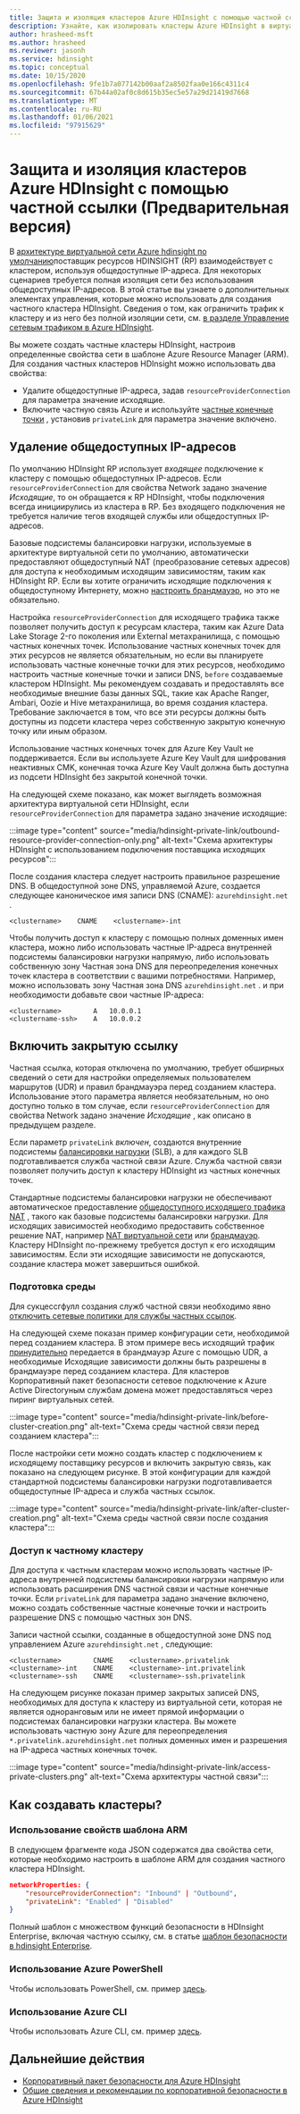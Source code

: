 ```yaml
---
title: Защита и изоляция кластеров Azure HDInsight с помощью частной ссылки (Предварительная версия)
description: Узнайте, как изолировать кластеры Azure HDInsight в виртуальной сети с помощью частной ссылки Azure.
author: hrasheed-msft
ms.author: hrasheed
ms.reviewer: jasonh
ms.service: hdinsight
ms.topic: conceptual
ms.date: 10/15/2020
ms.openlocfilehash: 9fe1b7a077142b00aaf2a8502faa0e166c4311c4
ms.sourcegitcommit: 67b44a02af0c8d615b35ec5e57a29d21419d7668
ms.translationtype: MT
ms.contentlocale: ru-RU
ms.lasthandoff: 01/06/2021
ms.locfileid: "97915629"
---
```

# <a name="secure-and-isolate-azure-hdinsight-clusters-with-private-link-preview"></a>Защита и изоляция кластеров Azure HDInsight с помощью частной ссылки (Предварительная версия)

В [архитектуре виртуальной сети Azure hdinsight по умолчанию](./hdinsight-virtual-network-architecture.md)поставщик ресурсов HDINSIGHT (RP) взаимодействует с кластером, используя общедоступные IP-адреса. Для некоторых сценариев требуется полная изоляция сети без использования общедоступных IP-адресов. В этой статье вы узнаете о дополнительных элементах управления, которые можно использовать для создания частного кластера HDInsight. Сведения о том, как ограничить трафик к кластеру и из него без полной изоляции сети, см. [в разделе Управление сетевым трафиком в Azure HDInsight](./control-network-traffic.md).

Вы можете создать частные кластеры HDInsight, настроив определенные свойства сети в шаблоне Azure Resource Manager (ARM). Для создания частных кластеров HDInsight можно использовать два свойства:

* Удалите общедоступные IP-адреса, задав `resourceProviderConnection` для параметра значение исходящие.
* Включите частную связь Azure и используйте [частные конечные точки](../private-link/private-endpoint-overview.md) , установив `privateLink` для параметра значение включено.

## <a name="remove-public-ip-addresses"></a>Удаление общедоступных IP-адресов

По умолчанию HDInsight RP использует *входящее* подключение к кластеру с помощью общедоступных IP-адресов. Если `resourceProviderConnection` для свойства Network задано значение *Исходящие*, то он обращается к RP HDInsight, чтобы подключения всегда инициирулись из кластера в RP. Без входящего подключения не требуется наличие тегов входящей службы или общедоступных IP-адресов.

Базовые подсистемы балансировки нагрузки, используемые в архитектуре виртуальной сети по умолчанию, автоматически предоставляют общедоступный NAT (преобразование сетевых адресов) для доступа к необходимым исходящим зависимостям, таким как HDInsight RP. Если вы хотите ограничить исходящие подключения к общедоступному Интернету, можно [настроить брандмауэр](./hdinsight-restrict-outbound-traffic.md), но это не обязательно.

Настройка `resourceProviderConnection` для исходящего трафика также позволяет получить доступ к ресурсам кластера, таким как Azure Data Lake Storage 2-го поколения или External метахранилища, с помощью частных конечных точек. Использование частных конечных точек для этих ресурсов не является обязательным, но если вы планируете использовать частные конечные точки для этих ресурсов, необходимо настроить частные конечные точки и записи DNS, `before` создаваемые кластером HDInsight. Мы рекомендуем создавать и предоставлять все необходимые внешние базы данных SQL, такие как Apache Ranger, Ambari, Oozie и Hive метахранилища, во время создания кластера. Требование заключается в том, что все эти ресурсы должны быть доступны из подсети кластера через собственную закрытую конечную точку или иным образом.

Использование частных конечных точек для Azure Key Vault не поддерживается. Если вы используете Azure Key Vault для шифрования неактивных CMK, конечная точка Azure Key Vault должна быть доступна из подсети HDInsight без закрытой конечной точки.

На следующей схеме показано, как может выглядеть возможная архитектура виртуальной сети HDInsight, если `resourceProviderConnection` для параметра задано значение исходящие:

:::image type="content" source="media/hdinsight-private-link/outbound-resource-provider-connection-only.png" alt-text="Схема архитектуры HDInsight с использованием подключения поставщика исходящих ресурсов":::

После создания кластера следует настроить правильное разрешение DNS. В общедоступной зоне DNS, управляемой Azure, создается следующее каноническое имя записи DNS (CNAME): `azurehdinsight.net` .

```dns
<clustername>    CNAME    <clustername>-int
```

Чтобы получить доступ к кластеру с помощью полных доменных имен кластера, можно либо использовать частные IP-адреса внутренней подсистемы балансировки нагрузки напрямую, либо использовать собственную зону Частная зона DNS для переопределения конечных точек кластера в соответствии с вашими потребностями. Например, можно использовать зону Частная зона DNS `azurehdinsight.net` . и при необходимости добавьте свои частные IP-адреса:

```dns
<clustername>        A   10.0.0.1
<clustername-ssh>    A   10.0.0.2
```

## <a name="enable-private-link"></a>Включить закрытую ссылку

Частная ссылка, которая отключена по умолчанию, требует обширных сведений о сети для настройки определяемых пользователем маршрутов (UDR) и правил брандмауэра перед созданием кластера. Использование этого параметра является необязательным, но оно доступно только в том случае, если `resourceProviderConnection` для свойства Network задано значение *Исходящие* , как описано в предыдущем разделе.

Если параметр `privateLink` *включен*, создаются внутренние подсистемы [балансировки нагрузки](../load-balancer/load-balancer-overview.md) (SLB), а для каждого SLB подготавливается служба частной связи Azure. Служба частной связи позволяет получить доступ к кластеру HDInsight из частных конечных точек.

Стандартные подсистемы балансировки нагрузки не обеспечивают автоматическое предоставление [общедоступного исходящего трафика NAT](../load-balancer/load-balancer-outbound-connections.md) , такого как базовые подсистемы балансировки нагрузки. Для исходящих зависимостей необходимо предоставить собственное решение NAT, например [NAT виртуальной сети](../virtual-network/nat-overview.md) или [брандмауэр](./hdinsight-restrict-outbound-traffic.md). Кластеру HDInsight по-прежнему требуется доступ к его исходящим зависимостям. Если эти исходящие зависимости не допускаются, создание кластера может завершиться ошибкой.

### <a name="prepare-your-environment"></a>Подготовка среды

Для сукцессгфулл создания служб частной связи необходимо явно [отключить сетевые политики для службы частных ссылок](../private-link/disable-private-link-service-network-policy.md).

На следующей схеме показан пример конфигурации сети, необходимой перед созданием кластера. В этом примере весь исходящий трафик [принудительно](../firewall/forced-tunneling.md) передается в брандмауэр Azure с помощью UDR, а необходимые Исходящие зависимости должны быть разрешены в брандмауэре перед созданием кластера. Для кластеров Корпоративный пакет безопасности сетевое подключение к Azure Active Directoryным службам домена может предоставляться через пиринг виртуальных сетей.

:::image type="content" source="media/hdinsight-private-link/before-cluster-creation.png" alt-text="Схема среды частной связи перед созданием кластера":::

После настройки сети можно создать кластер с подключением к исходящему поставщику ресурсов и включить закрытую связь, как показано на следующем рисунке. В этой конфигурации для каждой стандартной подсистемы балансировки нагрузки подготавливается общедоступные IP-адреса и служба частных ссылок.

:::image type="content" source="media/hdinsight-private-link/after-cluster-creation.png" alt-text="Схема среды частной связи после создания кластера":::

### <a name="access-a-private-cluster"></a>Доступ к частному кластеру

Для доступа к частным кластерам можно использовать частные IP-адреса внутренней подсистемы балансировки нагрузки напрямую или использовать расширения DNS частной связи и частные конечные точки. Если `privateLink` для параметра задано значение включено, можно создать собственные частные конечные точки и настроить разрешение DNS с помощью частных зон DNS.

Записи частной ссылки, созданные в общедоступной зоне DNS под управлением Azure `azurehdinsight.net` , следующие:

```dns
<clustername>        CNAME    <clustername>.privatelink
<clustername>-int    CNAME    <clustername>-int.privatelink
<clustername>-ssh    CNAME    <clustername>-ssh.privatelink
```

На следующем рисунке показан пример закрытых записей DNS, необходимых для доступа к кластеру из виртуальной сети, которая не является одноранговым или не имеет прямой информации о подсистемах балансировки нагрузки кластера. Вы можете использовать частную зону Azure для переопределения `*.privatelink.azurehdinsight.net` полных доменных имен и разрешения на IP-адреса частных конечных точек.

:::image type="content" source="media/hdinsight-private-link/access-private-clusters.png" alt-text="Схема архитектуры частной связи":::

## <a name="how-to-create-clusters"></a>Как создавать кластеры?
### <a name="use-arm-template-properties"></a>Использование свойств шаблона ARM

В следующем фрагменте кода JSON содержатся два свойства сети, которые необходимо настроить в шаблоне ARM для создания частного кластера HDInsight.

```json
networkProperties: {
    "resourceProviderConnection": "Inbound" | "Outbound",
    "privateLink": "Enabled" | "Disabled"
}
```

Полный шаблон с множеством функций безопасности в HDInsight Enterprise, включая частную ссылку, см. в статье [шаблон безопасности в hdinsight Enterprise](https://github.com/Azure-Samples/hdinsight-enterprise-security/tree/main/ESP-HIB-PL-Template).

### <a name="use-azure-powershell"></a>Использование Azure PowerShell

Чтобы использовать PowerShell, см. пример [здесь](/powershell/module/az.hdinsight/new-azhdinsightcluster?view=azps-5.1.0#example-4--create-an-azure-hdinsight-cluster-with-relay-outbound-and-private-link-feature).

### <a name="use-azure-cli"></a>Использование Azure CLI
Чтобы использовать Azure CLI, см. пример [здесь](/cli/azure/hdinsight?view=azure-cli-latest#az_hdinsight_create-examples).

## <a name="next-steps"></a>Дальнейшие действия

* [Корпоративный пакет безопасности для Azure HDInsight](enterprise-security-package.md)
* [Общие сведения и рекомендации по корпоративной безопасности в Azure HDInsight](./domain-joined/general-guidelines.md)
